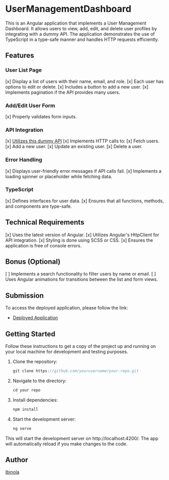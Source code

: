 # UserManagementDashboard

This is an Angular application that implements a User Management Dashboard. It allows users to view, add, edit, and delete user profiles by integrating with a dummy API. The application demonstrates the use of TypeScript in a type-safe manner and handles HTTP requests efficiently.

## Features

### User List Page

[x] Display a list of users with their name, email, and role.
[x] Each user has options to edit or delete.
[x] Includes a button to add a new user.
[x] Implements pagination if the API provides many users.

### Add/Edit User Form

[x] Properly validates form inputs.

### API Integration

[x] [Utilizes this dummy API](https://fakestoreapi.com/users)
[x] Implements HTTP calls to:
  [x] Fetch users.
  [x] Add a new user.
  [x] Update an existing user.
  [x] Delete a user.

### Error Handling

[x] Displays user-friendly error messages if API calls fail.
[x] Implements a loading spinner or placeholder while fetching data.

### TypeScript

[x] Defines interfaces for user data.
[x] Ensures that all functions, methods, and components are type-safe.

## Technical Requirements

[x] Uses the latest version of Angular.
[x] Utilizes Angular's HttpClient for API integration.
[x] Styling is done using SCSS or CSS.
[x] Ensures the application is free of console errors.

## Bonus (Optional)

[ ] Implements a search functionality to filter users by name or email.
[ ] Uses Angular animations for transitions between the list and form views.

## Submission

To access the deployed application, please follow the link:

- [Deployed Application](https://user-management-dashboard.vercel.app/)

## Getting Started

Follow these instructions to get a copy of the project up and running on your local machine for development and testing purposes.

1. Clone the repository:

   ```javascript
   git clone https://github.com/yourusername/your-repo.git
   ```
   
2. Navigate to the directory:
 
    ```javascript
    cd your repo
    ```   
3. Install dependencies:
    ```javascript
    npm install
    ```
4. Start the development server:
    ```javascript
    ng serve
    ```

This will start the development server on http://localhost:4200/. The app will automatically reload if you make changes to the code.


## Author
[Ibinola](https://www.michaelib.me)





